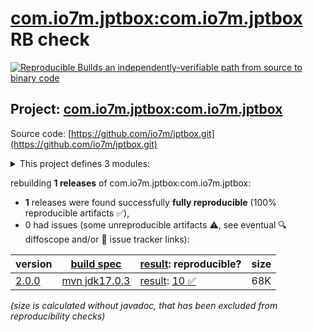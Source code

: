 [com.io7m.jptbox:com.io7m.jptbox](https://central.sonatype.com/artifact/com.io7m.jptbox/com.io7m.jptbox/versions) RB check
=======

[![Reproducible Builds](https://reproducible-builds.org/images/logos/rb.svg) an independently-verifiable path from source to binary code](https://reproducible-builds.org/)

## Project: [com.io7m.jptbox:com.io7m.jptbox](https://central.sonatype.com/artifact/com.io7m.jptbox/com.io7m.jptbox/versions)

Source code: [https://github.com/io7m/jptbox.git](https://github.com/io7m/jptbox.git)

<details><summary>This project defines 3 modules:</summary>

* [com.io7m.jptbox:com.io7m.jptbox](https://central.sonatype.com/artifact/com.io7m.jptbox/com.io7m.jptbox/2.0.0)
* [com.io7m.jptbox:com.io7m.jptbox.core](https://central.sonatype.com/artifact/com.io7m.jptbox/com.io7m.jptbox.core/2.0.0)
* [com.io7m.jptbox:com.io7m.jptbox.documentation](https://central.sonatype.com/artifact/com.io7m.jptbox/com.io7m.jptbox.documentation/2.0.0)
</details>

rebuilding **1 releases** of com.io7m.jptbox:com.io7m.jptbox:
- **1** releases were found successfully **fully reproducible** (100% reproducible artifacts :white_check_mark:),
- 0 had issues (some unreproducible artifacts :warning:, see eventual :mag: diffoscope and/or :memo: issue tracker links):

| version | [build spec](/BUILDSPEC.md) | [result](https://reproducible-builds.org/docs/jvm/): reproducible? | size |
| -- | --------- | ------ | -- |
| [2.0.0](https://central.sonatype.com/artifact/com.io7m.jptbox/com.io7m.jptbox/2.0.0/pom) | [mvn jdk17.0.3](com.io7m.jptbox-2.0.0.buildspec) | [result](com.io7m.jptbox-2.0.0.buildinfo): [10 :white_check_mark: ](com.io7m.jptbox-2.0.0.buildcompare) | 68K |

<i>(size is calculated without javadoc, that has been excluded from reproducibility checks)</i>
